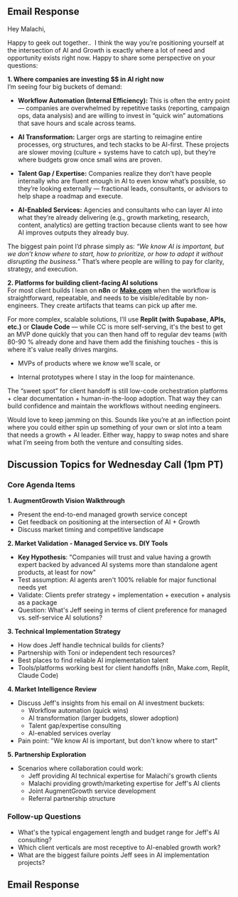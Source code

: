 ## Email Response

Hey Malachi,

Happy to geek out together..  I think the way you’re positioning yourself at the intersection of AI and Growth is exactly where a lot of need and opportunity exists right now. Happy to share some perspective on your questions:

**1. Where companies are investing $$ in AI right now**  
I’m seeing four big buckets of demand:

- **Workflow Automation (Internal Efficiency):** This is often the entry point — companies are overwhelmed by repetitive tasks (reporting, campaign ops, data analysis) and are willing to invest in “quick win” automations that save hours and scale across teams.
    
- **AI Transformation:** Larger orgs are starting to reimagine entire processes, org structures, and tech stacks to be AI-first. These projects are slower moving (culture + systems have to catch up), but they’re where budgets grow once small wins are proven.
    
- **Talent Gap / Expertise:** Companies realize they don’t have people internally who are fluent enough in AI to even know what’s possible, so they’re looking externally — fractional leads, consultants, or advisors to help shape a roadmap and execute.
    
- **AI-Enabled Services:** Agencies and consultants who can layer AI into what they’re already delivering (e.g., growth marketing, research, content, analytics) are getting traction because clients want to see how AI improves outputs they already buy.
    

The biggest pain point I’d phrase simply as: _“We know AI is important, but we don’t know where to start, how to prioritize, or how to adopt it without disrupting the business.”_ That’s where people are willing to pay for clarity, strategy, and execution.

**2. Platforms for building client-facing AI solutions**  
For most client builds I lean on **n8n** or **[Make.com](http://make.com/)** when the workflow is straightforward, repeatable, and needs to be visible/editable by non-engineers. They create artifacts that teams can pick up after me.

For more complex, scalable solutions, I’ll use **Replit (with Supabase, APIs, etc.)** or **Claude Code** — while CC is more self-serving, it's the best to get an MVP done quickly that you can then hand off to regular dev teams (with 80-90 % already done and have them add the finishing touches - this is where it's value really drives margins.

- MVPs of products where we _know_ we’ll scale, or
    
- Internal prototypes where I stay in the loop for maintenance.
    

The “sweet spot” for client handoff is still low-code orchestration platforms + clear documentation + human-in-the-loop adoption. That way they can build confidence and maintain the workflows without needing engineers.

Would love to keep jamming on this. Sounds like you’re at an inflection point where you could either spin up something of your own or slot into a team that needs a growth + AI leader. Either way, happy to swap notes and share what I’m seeing from both the venture and consulting sides.

## Discussion Topics for Wednesday Call (1pm PT)

### Core Agenda Items

**1. AugmentGrowth Vision Walkthrough**
- Present the end-to-end managed growth service concept
- Get feedback on positioning at the intersection of AI + Growth
- Discuss market timing and competitive landscape

**2. Market Validation - Managed Service vs. DIY Tools**
- **Key Hypothesis**: "Companies will trust and value having a growth expert backed by advanced AI systems more than standalone agent products, at least for now"
- Test assumption: AI agents aren't 100% reliable for major functional needs yet
- Validate: Clients prefer strategy + implementation + execution + analysis as a package
- Question: What's Jeff seeing in terms of client preference for managed vs. self-service AI solutions?

**3. Technical Implementation Strategy**
- How does Jeff handle technical builds for clients?
- Partnership with Toni or independent tech resources?
- Best places to find reliable AI implementation talent
- Tools/platforms working best for client handoffs (n8n, Make.com, Replit, Claude Code)

**4. Market Intelligence Review**
- Discuss Jeff's insights from his email on AI investment buckets:
  - Workflow automation (quick wins)
  - AI transformation (larger budgets, slower adoption)
  - Talent gap/expertise consulting
  - AI-enabled services overlay
- Pain point: "We know AI is important, but don't know where to start"

**5. Partnership Exploration**
- Scenarios where collaboration could work:
  - Jeff providing AI technical expertise for Malachi's growth clients
  - Malachi providing growth/marketing expertise for Jeff's AI clients
  - Joint AugmentGrowth service development
  - Referral partnership structure

### Follow-up Questions
- What's the typical engagement length and budget range for Jeff's AI consulting?
- Which client verticals are most receptive to AI-enabled growth work?
- What are the biggest failure points Jeff sees in AI implementation projects?

## Email Response